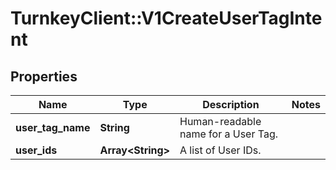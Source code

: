 # TurnkeyClient::V1CreateUserTagIntent

## Properties
Name | Type | Description | Notes
------------ | ------------- | ------------- | -------------
**user_tag_name** | **String** | Human-readable name for a User Tag. | 
**user_ids** | **Array&lt;String&gt;** | A list of User IDs. | 

